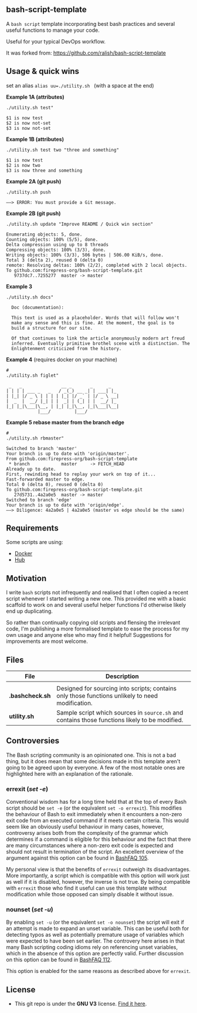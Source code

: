 ## bash-script-template


A `bash script` template incorporating best bash practices and several useful functions to manage your code.

Useful for your typical DevOps workflow.

It was forked from: https://github.com/ralish/bash-script-template

## Usage & quick wins

set an alias `alias uu=./utility.sh ` (with a space at the end)

**Example 1A (attributes)**

```
./utility.sh test"

$1 is now test
$2 is now not-set
$3 is now not-set

```

**Example 1B (attributes)**

```
./utility.sh test two "three and something"

$1 is now test
$2 is now two
$3 is now three and something

```

**Example 2A (git push)**

```
./utility.sh push

——> ERROR: You must provide a Git message.
```

**Example 2B (git push)**

```
./utility.sh update "Improve README / Quick win section"

Enumerating objects: 5, done.
Counting objects: 100% (5/5), done.
Delta compression using up to 8 threads
Compressing objects: 100% (3/3), done.
Writing objects: 100% (3/3), 506 bytes | 506.00 KiB/s, done.
Total 3 (delta 2), reused 0 (delta 0)
remote: Resolving deltas: 100% (2/2), completed with 2 local objects.
To github.com:firepress-org/bash-script-template.git
   9737dc7..7255277  master -> master
```

**Example 3**

```
./utility.sh docs"

  Doc (documentation):

  This text is used as a placeholder. Words that will follow won't
  make any sense and this is fine. At the moment, the goal is to
  build a structure for our site.

  Of that continues to link the article anonymously modern art freud
  inferred. Eventually primitive brothel scene with a distinction. The
  Enlightenment criticized from the history.
```

**Example 4** (requires docker on your machine)

```
# 
./utility.sh figlet"

 _   _               __ _       _      _
| | | | ___ _   _   / _(_) __ _| | ___| |_
| |_| |/ _ \ | | | | |_| |/ _` | |/ _ \ __|
|  _  |  __/ |_| | |  _| | (_| | |  __/ |_
|_| |_|\___|\__, | |_| |_|\__, |_|\___|\__|
            |___/         |___/
```

**Example 5 rebase master from the branch edge**

```
# 
./utility.sh rbmaster"

Switched to branch 'master'
Your branch is up to date with 'origin/master'.
From github.com:firepress-org/bash-script-template
 * branch            master     -> FETCH_HEAD
Already up to date.
First, rewinding head to replay your work on top of it...
Fast-forwarded master to edge.
Total 0 (delta 0), reused 0 (delta 0)
To github.com:firepress-org/bash-script-template.git
   27d5731..4a2a0e5  master -> master
Switched to branch 'edge'
Your branch is up to date with 'origin/edge'.
——> Diligence: 4a2a0e5 | 4a2a0e5 (master vs edge should be the same)
```

## Requirements

Some scripts are using:

- [Docker](https://docs.docker.com/install/)
- [Hub](https://github.com/github/hub#installation)

## Motivation

I write `bash` scripts not infrequently and realised that I often copied a recent script whenever I started writing a new one. This provided me with a basic scaffold to work on and several useful helper functions I'd otherwise likely end up duplicating.

So rather than continually copying old scripts and flensing the irrelevant code, I'm publishing a more formalised template to ease the process for my own usage and anyone else who may find it helpful! Suggestions for improvements are most welcome.

## Files


| File            | Description                                                                                      |
| --------------- |------------------------------------------------------------------------------------------------- |
                      |
| **.bashcheck.sh**   | Designed for sourcing into scripts; contains only those functions unlikely to need modification. |
| **utility.sh**   | Sample script which sources in `source.sh` and contains those functions likely to be modified. |

## Controversies

The Bash scripting community is an opinionated one. This is not a bad thing, but it does mean that some decisions made in this template aren't going to be agreed upon by everyone. A few of the most notable ones are highlighted here with an explanation of the rationale.

### errexit (*set -e*)

Conventional wisdom has for a long time held that at the top of every Bash script should be `set -e` (or the equivalent `set -o errexit`). This modifies the behaviour of Bash to exit immediately when it encounters a non-zero exit code from an executed command if it meets certain criteria. This would seem like an obviously useful behaviour in many cases, however, controversy arises both from the complexity of the grammar which determines if a command is eligible for this behaviour and the fact that there are many circumstances where a non-zero exit code is expected and should not result in termination of the script. An excellent overview of the argument against this option can be found in [BashFAQ 105](http://mywiki.wooledge.org/BashFAQ/105).

My personal view is that the benefits of `errexit` outweigh its disadvantages. More importantly, a script which is compatible with this option will work just as well if it is disabled, however, the inverse is not true. By being compatible with `errexit` those who find it useful can use this template without modification while those opposed can simply disable it without issue.

### nounset (*set -u*)

By enabling `set -u` (or the equivalent `set -o nounset`) the script will exit if an attempt is made to expand an unset variable. This can be useful both for detecting typos as well as potentially premature usage of variables which were expected to have been set earlier. The controvery here arises in that many Bash scripting coding idioms rely on referencing unset variables, which in the absence of this option are perfectly valid. Further discussion on this option can be found in [BashFAQ 112](http://mywiki.wooledge.org/BashFAQ/112).

This option is enabled for the same reasons as described above for `errexit`.

## License

- This git repo is under the **GNU V3** license. [Find it here](./LICENSE.md).
